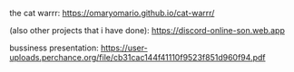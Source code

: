 the cat warrr:
https://omaryomario.github.io/cat-warrr/

(also other projects that i have done):
https://discord-online-son.web.app

bussiness presentation:
https://user-uploads.perchance.org/file/cb31cac144f41110f9523f851d960f94.pdf
